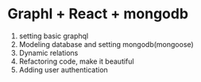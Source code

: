 # Graphl + React + mongodb

1.  setting basic graphql
2.  Modeling database and setting mongodb(mongoose)
3.  Dynamic relations
4.  Refactoring code, make it beautiful
5.  Adding user authentication
